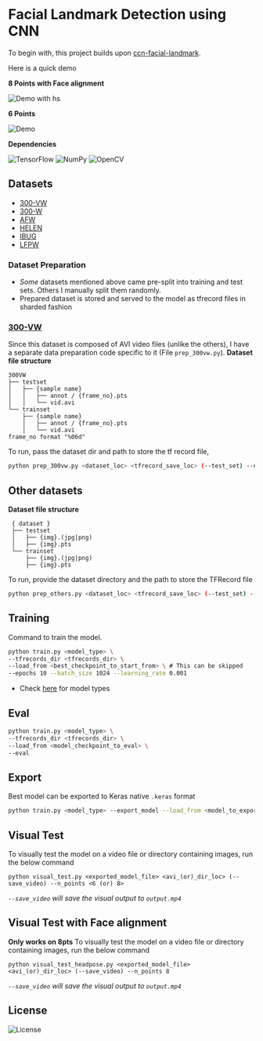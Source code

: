 # Facial Landmark Detection using CNN

To begin with, this project builds upon [ccn-facial-landmark](https://github.com/yinguobing/cnn-facial-landmark).

Here is a quick demo

**8 Points with Face alignment**

![Demo with hs](./demos/demo_8pts_hs.gif?raw=true)

**6 Points**

![Demo](./demos/demo_6pts.gif?raw=true)

**Dependencies**

![TensorFlow](https://img.shields.io/badge/TensorFlow-v2.16-blue)
![NumPy](https://img.shields.io/badge/NumPy-1.26-blue)
![OpenCV](https://img.shields.io/badge/OpenCV-4.9-blue)

## Datasets
- [300-VW](https://ibug.doc.ic.ac.uk/resources/300-VW/)
- [300-W](https://ibug.doc.ic.ac.uk/resources/300-W/)
- [AFW](https://www.ics.uci.edu/~xzhu/face/)
- [HELEN](http://www.ifp.illinois.edu/~vuongle2/helen/)
- [IBUG](https://ibug.doc.ic.ac.uk/resources/facial-point-annotations/)
- [LFPW](https://neerajkumar.org/databases/lfpw/)

### Dataset Preparation
- *Some* datasets mentioned above came pre-split into training and test sets. Others I manually split them randomly.
- Prepared dataset is stored and served to the model as tfrecord files in sharded fashion

### [300-VW](https://ibug.doc.ic.ac.uk/resources/300-VW/)
Since this dataset is composed of AVI video files (unlike the others), I have a separate data preparation code specific to it (File `prep_300vw.py`).
**Dataset file structure**
```
300VW
├── testset
│   ├── {sample name}
│   │   ├── annot / {frame_no}.pts
│   │   └── vid.avi
└── trainset
    ├── {sample name}
    │   ├── annot / {frame_no}.pts
    │   └── vid.avi
frame_no format "%06d"
```
To run, pass the dataset dir and path to store the tf record file,
```bash
python prep_300vw.py <dataset_loc> <tfrecord_save_loc> (--test_set) --n_points <6 (or) 8>
```

## Other datasets
**Dataset file structure**
```
 { dataset }
 ├── testset
 │   ├── {img}.(jpg|png)
 │   ├── {img}.pts
 └── trainset
     ├── {img}.(jpg|png)
     ├── {img}.pts
```
To run, provide the dataset directory and the path to store the TFRecord file
```bash
python prep_others.py <dataset_loc> <tfrecord_save_loc> (--test_set) --n_points <6 (or) 8>
```

## Training
Command to train the model.
```bash
python train.py <model_type> \
--tfrecords_dir <tfrecords_dir> \
--load_from <best_checkpoint_to_start_from> \ # This can be skipped
--epochs 10 --batch_size 1024 --learning_rate 0.001
```
- Check [here](https://github.com/mnjm/facial-landmarks-cnn/blob/main/train.py#L10C1-L10C57) for model types

## Eval
```bash
python train.py <model_type> \
--tfrecords_dir <tfrecords_dir> \
--load_from <model_checkpoint_to_eval> \
--eval
```

## Export
Best model can be exported to Keras native `.keras` format
```bash
python train.py <model_type> --export_model --load_from <model_to_export> --_n_points <6 (or) 8>
```

## Visual Test
To visually test the model on a video file or directory containing images, run the below command
```
python visual_test.py <exported_model_file> <avi_(or)_dir_loc> (--save_video) --n_points <6 (or) 8>
```
*`--save_video` will save the visual output to `output.mp4`*

## Visual Test with Face alignment

**Only works on 8pts**
To visually test the model on a video file or directory containing images, run the below command
```
python visual_test_headpose.py <exported_model_file> <avi_(or)_dir_loc> (--save_video) --n_points 8
```
*`--save_video` will save the visual output to `output.mp4`*

## License
![License](https://img.shields.io/badge/GNU-v3.0-brightgreen)
